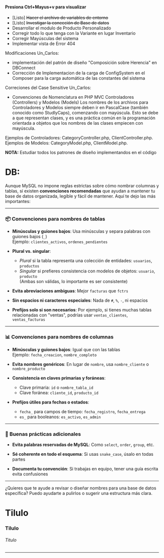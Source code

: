 #### Presiona **Ctrl+Mayus+v** para visualizar

- [Listo] ~~Hacer el archivo de variables de entorno~~
- [Listo] ~~Investigar la conección de Base de datos~~
- Desarrollar el modulo de Producto Personalizado
- Corregir todo lo que tenga con la Variante en lugar Inventario
- Corregir Mayúsculas del sistema
- Implementar vista de Error 404

Modificaciones Un_Carlos:
- implementación del patrón de diseño "Composición sobre Herencia" en DBConnect
- Corrección de Implementacion de la carga de ConfigSystem en el Composer para la carga automática de las constantes del sistema

Correciones del Case Sensitive Un_Carlos:
- Convenciones de Nomenclatura en PHP MVC
Controladores (Controllers) y Modelos (Models)
Los nombres de los archivos para Controladores y Modelos siempre deben ir en PascalCase (también conocido como StudlyCaps), comenzando con mayúscula. Esto se debe a que representan clases, y es una práctica común en la programación orientada a objetos que los nombres de las clases empiecen con mayúscula.

Ejemplos de Controladores: CategoryController.php, ClientController.php.
Ejemplos de Modelos: CategoryModel.php, ClientModel.php.



**NOTA:** Estudiar todos los patrones de diseño implementandos en el código

# DB:

Aunque MySQL no impone reglas estrictas sobre cómo nombrar columnas y tablas, sí existen **convenciones recomendadas** que ayudan a mantener tu base de datos organizada, legible y fácil de mantener. Aquí te dejo las más importantes:

---

### 📦 Convenciones para nombres de tablas

- **Minúsculas y guiones bajos**: Usa minúsculas y separa palabras con guiones bajos (`_`)  
  Ejemplo: `clientes_activos`, `ordenes_pendientes`

- **Plural vs. singular**:  
  - *Plural* si la tabla representa una colección de entidades: `usuarios`, `productos`  
  - *Singular* si prefieres consistencia con modelos de objetos: `usuario`, `producto`  
  (Ambas son válidas, lo importante es ser consistente)

- **Evita abreviaciones ambiguas**: Mejor `facturas` que `fctrs`

- **Sin espacios ni caracteres especiales**: Nada de `#`, `%`, `-`, ni espacios

- **Prefijos solo si son necesarios**: Por ejemplo, si tienes muchas tablas relacionadas con "ventas", podrías usar `ventas_clientes`, `ventas_facturas`

---

### 📊 Convenciones para nombres de columnas

- **Minúsculas y guiones bajos**: Igual que con las tablas  
  Ejemplo: `fecha_creacion`, `nombre_completo`

- **Evita nombres genéricos**: En lugar de `nombre`, usa `nombre_cliente` o `nombre_producto`

- **Consistencia en claves primarias y foráneas**:  
  - Clave primaria: `id` o `nombre_tabla_id`  
  - Clave foránea: `cliente_id`, `producto_id`

- **Prefijos útiles para fechas o estados**:  
  - `fecha_` para campos de tiempo: `fecha_registro`, `fecha_entrega`  
  - `es_` para booleanos: `es_activo`, `es_admin`

---

### 🧠 Buenas prácticas adicionales

- **Evita palabras reservadas de MySQL**: Como `select`, `order`, `group`, etc.

- **Sé coherente en todo el esquema**: Si usas `snake_case`, úsalo en todas partes

- **Documenta tu convención**: Si trabajas en equipo, tener una guía escrita evita confusiones

---

¿Quieres que te ayude a revisar o diseñar nombres para una base de datos específica? Puedo ayudarte a pulirlos o sugerir una estructura más clara.

# Tilulo
### Tilulo
###### Titulo

---